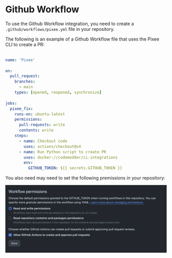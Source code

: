 # Github Workflow

To use the Github Workflow integration, you need to create a `.github/workflows/pixee.yml` file in your repository.

The following is an example of a Github Workflow file that uses the Pixee CLI to create a PR:

```yaml

name: 'Pixee'

on:
  pull_request:
    branches:
      - main
    types: [opened, reopened, synchronize]

jobs:
  pixee_fix:
    runs-on: ubuntu-latest
    permissions:
      pull-requests: write
      contents: write
    steps:
      - name: Checkout code
        uses: actions/checkout@v4
      - name: Run Python script to create PR
        uses: docker://codemodder/ci-integrations
        env:
          GITHUB_TOKEN: ${{ secrets.GITHUB_TOKEN }}

```

You also need may need to set the following premissions in your repository:

![Permissions](workflow_permissions.png)
